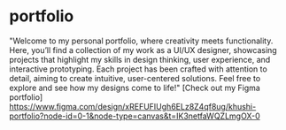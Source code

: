 # portfolio
"Welcome to my personal portfolio, where creativity meets functionality. Here, you’ll find a collection of my work as a UI/UX designer, showcasing projects that highlight my skills in design thinking, user experience, and interactive prototyping. Each project has been crafted with attention to detail, aiming to create intuitive, user-centered solutions. Feel free to explore and see how my designs come to life!"
[Check out my Figma portfolio] https://www.figma.com/design/xREFUFIUgh6ELz8Z4qf8ug/khushi-portfolio?node-id=0-1&node-type=canvas&t=IK3netfaWQZLmgOX-0
